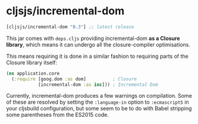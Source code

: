 # cljsjs/incremental-dom

[](dependency)
```clojure
[cljsjs/incremental-dom "0.3"] ;; latest release
```
[](/dependency)

This jar comes with `deps.cljs` providing incremental-dom **as a Closure library**, which means it can undergo all the closure-compiler optimisations.

This means requiring it is done in a similar fashion to requiring parts of the Closure library itself:

```clojure
(ns application.core
  (:require [goog.dom :as dom]          ; Closure
            [incremental-dom :as inc])) ; Incremental Dom
```

Currently, incremental-dom produces a few warnings on compilation. Some of these are resolved by setting the `:language-in` option to `:ecmascript5` in your cljsbuild configuration, but some seem to be to do with Babel stripping some parentheses from the ES2015 code.
